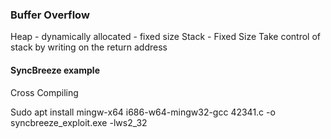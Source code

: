 ### Buffer Overflow

Heap - dynamically allocated - fixed size
Stack - Fixed Size
Take control of stack by writing on the return address

#### SyncBreeze example

Cross Compiling

Sudo apt install mingw-x64
i686-w64-mingw32-gcc 42341.c -o syncbreeze_exploit.exe -lws2_32
